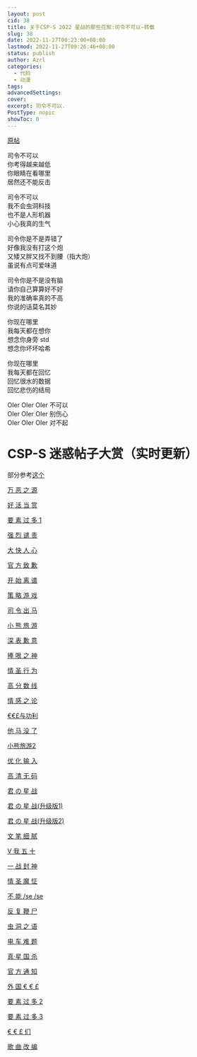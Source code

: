 ```yaml
---
layout: post
cid: 38
title: 关于CSP-S 2022 星战的那些花絮:司令不可以~转载
slug: 38
date: 2022-11-27T00:23:00+08:00
lastmod: 2022-11-27T09:26:46+08:00
status: publish
author: Azrl
categories: 
  - 代码
  - 动漫
tags: 
advancedSettings: 
cover: 
excerpt: 司令不可以.
PostType: nopic
showToc: 0
---
```



[原帖](https://www.luogu.com.cn/discuss/533173) 

司令不可以   
你考得越来越低  
你眼睛在看哪里  
居然还不能反击

司令不可以  
我不会虫洞科技  
也不是人形机器  
小心我真的生气

司令你是不是弄错了  
好像我没有打这个炮  
又矮又胖又找不到腰（指大炮）  
虽说有点可爱味道  

司令你是不是没有脑  
请你自己算算好不好  
我的准确率真的不高  
你说的话莫名其妙  

你现在哪里  
我每天都在想你  
想念你身旁 std  
想念你坏坏哈希  

你现在哪里  
我每天都在回忆  
回忆很水的数据  
回忆悲伤的结局  

OIer OIer OIer 不可以  
OIer OIer OIer 别伤心  
OIer OIer OIer 对不起  

# CSP-S 迷惑帖子大赏（实时更新）

部分参考[这个](https://www.luogu.com.cn/paste/bdru5vp4)

[万 恶 之 源](https://www.luogu.com.cn/contest/90216)

[好 活 当 赏](https://www.luogu.com.cn/discuss/525529)

[要 素 过 多 1](https://www.luogu.com.cn/discuss/525656)

[强 烈 谴 责](https://www.luogu.com.cn/discuss/525790)

[大 快 人 心](https://www.luogu.com.cn/discuss/525858)

[官 方 致 歉](https://www.luogu.com.cn/discuss/525852)

[开 始 离 谱](https://www.luogu.com.cn/discuss/526482)

[策 略 游 戏](https://www.luogu.com.cn/discuss/525879)

[司 令 出 马](https://www.luogu.com.cn/discuss/525867)

[小 熊 旅 游](https://www.luogu.com.cn/discuss/525872)

[深 表 歉 意](https://www.luogu.com.cn/discuss/525881)

[捧 哏 之 神](https://www.luogu.com.cn/discuss/525910)

[情 圣 行 为](https://www.luogu.com.cn/discuss/525922)

[高 分 数 线](https://www.luogu.com.cn/discuss/525883)

[情 感 之 论](https://www.luogu.com.cn/blog/303476/zheng-huo-zong-csp2022-s2-wu-chu-di-qing-gan-dao-li)

[€€£与功利](https://www.luogu.com.cn/discuss/526451)

[他 马 没 了](https://www.luogu.com.cn/discuss/526591)

[小熊旅游2](https://www.luogu.com.cn/discuss/526610)

[优 化 输 入](https://www.luogu.com.cn/discuss/526986)

[高 清 无 码](https://www.luogu.com.cn/discuss/527033)

[君 の 星 战](https://www.luogu.com.cn/discuss/526982)

[君 の 星 战(升级版1)](https://www.luogu.com.cn/paste/zcquwgde)

[君 の 星 战(升级版2)](https://www.luogu.com.cn/paste/rqpjh9q6)

[文 笔 细 腻](https://www.luogu.com.cn/discuss/527053)

[V 我 五 十](https://www.luogu.com.cn/discuss/525864)

[一 战 封 神](https://www.luogu.com.cn/discuss/525915)

[情 圣 魔 怔](https://www.luogu.com.cn/blog/303476/post-mozheng)

[不 能 /se /se](https://www.luogu.com.cn/discuss/527018)

[反 复 鞭 尸](https://www.luogu.com.cn/discuss/527047)

[虫 洞 之 语](https://www.luogu.com.cn/discuss/527243)

[电 车 难 题](https://www.luogu.com.cn/discuss/527260)

[真·星 国 杀](https://www.luogu.com.cn/discuss/527289)

[官 方 通 知](https://www.luogu.com.cn/discuss/527331)

[外 国 € € £](https://www.luogu.com.cn/discuss/527726)

[要 素 过 多 2](https://www.luogu.com.cn/discuss/527656)

[要 素 过 多 3](https://www.luogu.com.cn/discuss/529257)

[€  €  £  们](https://www.luogu.com.cn/discuss/529886)

[歌 曲 改 编](https://www.luogu.com.cn/discuss/533173)
